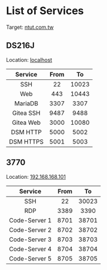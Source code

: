 # List of Services

Target: [ntut.com.tw](#)

## DS216J

Location: [localhost](#)

|  Service  | From |  To   |
| :-------: | :--: | :---: |
|    SSH    |  22  | 10023 |
|    Web    | 443  | 10443 |
|  MariaDB  | 3307 | 3307  |
| Gitea SSH | 9487 | 9488  |
| Gitea Web | 3000 | 10080 |
| DSM HTTP  | 5000 | 5002  |
| DSM HTTPS | 5001 | 5003  |

## 3770

Location: [192.168.168.101](#)

|    Service    | From |  To   |
| :-----------: | :--: | :---: |
|      SSH      |  22  | 30023 |
|      RDP      | 3389 | 3390  |
| Code-Server 1 | 8701 | 38701 |
| Code-Server 2 | 8702 | 38702 |
| Code-Server 3 | 8703 | 38703 |
| Code-Server 4 | 8704 | 38704 |
| Code-Server 5 | 8705 | 38705 |